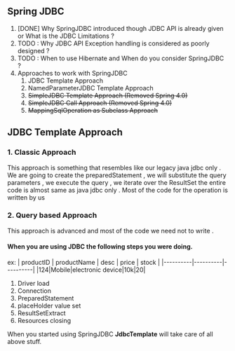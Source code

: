 ## Spring JDBC

1. [DONE] Why SpringJDBC introduced though JDBC API is already given
   or What is the JDBC Limitations ?
2. TODO : Why JDBC API Exception handling is considered as poorly designed ?
3. TODO : When to use Hibernate and When do you consider SpringJDBC ?
4. Approaches to work with SpringJDBC
    1. JDBC Template Approach
    2. NamedParameterJDBC Template Approach
    3. ~~SimpleJDBC Template Approach  (Removed Spring 4.0)~~
    4. ~~SimpleJDBC Call Approach (Removed Spring 4.0)~~
    5. ~~MappingSqlOperation as Subclass Approach~~

## JDBC Template Approach

### 1. Classic Approach

This approach is something that resembles like our legacy java jdbc only . We are going to create the
preparedStatement , we will substitute the query parameters , we execute the query , we iterate over the ResultSet the
entire code is almost same as java jdbc only . Most of the code for the operation is written by us

### 2. Query based Approach

This approach is advanced and most of the code we need not to write .

#### When you are using JDBC the following steps you were doing.

ex:
| productID | productName | desc | price | stock |
|----------|----------|----------|
|124|Mobile|electronic device|10k|20|

1. Driver load
2. Connection
3. PreparedStatement
4. placeHolder value set
5. ResultSetExtract
6. Resources closing

When you started using SpringJDBC **JdbcTemplate** will take care of all above stuff.